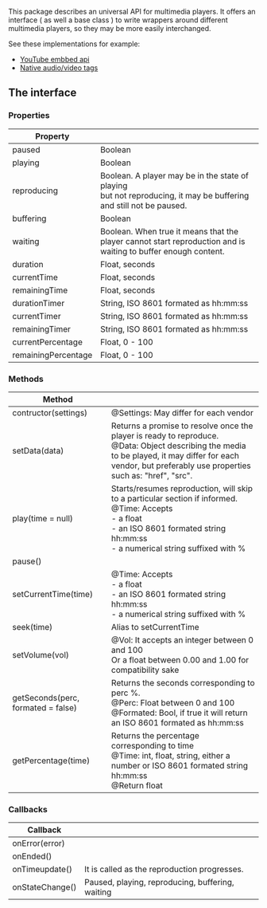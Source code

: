This package describes an universal API for multimedia players. It offers an interface ( as well a base class ) to write wrappers around different multimedia players, so they may be more easily interchanged.

See these implementations for example:

- [YouTube embbed api](https://github.com/adinan-cenci/js-youtube-wrapper)
- [Native audio/video tags](https://github.com/adinan-cenci/js-html-multimedia-wrapper)

## The interface

### Properties

| Property            |                                                              |
| ------------------- | ------------------------------------------------------------ |
| paused              | Boolean                                                      |
| playing             | Boolean                                                      |
| reproducing         | Boolean. A player may be in the state of playing <br />but not reproducing, it may be buffering and still not be paused. |
| buffering           | Boolean                                                      |
| waiting             | Boolean. When true it means that the player cannot start reproduction and is waiting to buffer enough content. |
| duration            | Float, seconds                                               |
| currentTime         | Float, seconds                                               |
| remainingTime       | Float, seconds                                               |
| durationTimer       | String, ISO 8601 formated as hh:mm:ss                        |
| currentTimer        | String, ISO 8601 formated as hh:mm:ss                        |
| remainingTimer      | String, ISO 8601 formated as hh:mm:ss                        |
| currentPercentage   | Float, 0 - 100                                               |
| remainingPercentage | Float, 0 - 100                                               |

### Methods

| Method                             |                                                              |
| ---------------------------------- | ------------------------------------------------------------ |
| contructor(settings)               | @Settings: May differ for each vendor                        |
| setData(data)                      | Returns a promise to resolve once the player is ready to reproduce. <br />@Data: Object describing the media to be played, it may differ for each vendor, but preferably use properties such as: "href", "src". |
| play(time = null)                  | Starts/resumes reproduction, will skip to a particular section if informed.<br />@Time: Accepts <br /> - a float <br /> - an ISO 8601 formated string hh:mm:ss <br /> - a numerical string suffixed with % |
| pause()                            |                                                              |
| setCurrentTime(time)               | @Time: Accepts <br /> - a float <br /> - an ISO 8601 formated string hh:mm:ss <br /> - a numerical string suffixed with % |
| seek(time)                         | Alias to setCurrentTime                                      |
| setVolume(vol)                     | @Vol: It accepts an integer between 0 and 100 <br /> Or a float between 0.00 and 1.00 for compatibility sake |
| getSeconds(perc, formated = false) | Returns the seconds corresponding to perc %. <br />@Perc: Float between 0 and 100 <br />@Formated: Bool, if true it will return an ISO 8601 formated as hh:mm:ss |
| getPercentage(time)                | Returns the percentage corresponding to time<br /> @Time: int, float, string, either a number or ISO 8601 formated string hh:mm:ss<br /> @Return float |

### Callbacks

| Callback        |                                                  |
| --------------- | ------------------------------------------------ |
| onError(error)  |                                                  |
| onEnded()       |                                                  |
| onTimeupdate()  | It is called as the reproduction progresses.     |
| onStateChange() | Paused, playing, reproducing, buffering, waiting |

